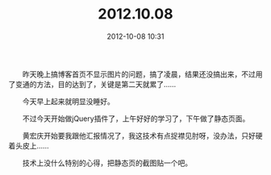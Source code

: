 ﻿---
layout: template
title: 2012.10.08
text: Liber
date: 2012-10-08 10:31
categories:
- life
---
　　昨天晚上搞博客首页不显示图片的问题，搞了凌晨，结果还没搞出来，不过用了变通的方法，目的达到了，关键是第二天就累了……  

　　今天早上起来就明显没睡好。  

　　不过今天开始做jQuery插件了，上午好好的学习了，下午做了静态页面。  

　　黄宏庆开始要我跟他汇报情况了，我这技术有点捉襟见肘呀，没办法，只好硬着头皮上……  

　　技术上没什么特别的心得，把静态页的截图贴一个吧。  

